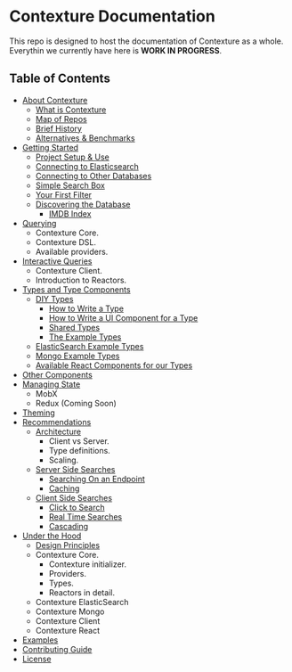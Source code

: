 ﻿# Contexture Documentation

This repo is designed to host the documentation of Contexture as a
whole. Everythin we currently have here is **WORK IN PROGRESS**.

## Table of Contents

* [About Contexture]()
  * [What is Contexture]()
  * [Map of Repos]()
  * [Brief History]()
  * [Alternatives & Benchmarks]()
* [Getting Started]()
  * [Project Setup & Use]()
  * [Connecting to Elasticsearch]()
  * [Connecting to Other Databases]()
  * [Simple Search Box]()
  * [Your First Filter]()
  * [Discovering the Database]()
    * [IMDB Index]()
* [Querying]()
  * Contexture Core.
  * Contexture DSL.
  * Available providers.
* [Interactive Queries]()
  * Contexture Client.
  * Introduction to Reactors.
* [Types and Type Components]()
  * [DIY Types]()
    * [How to Write a Type]()
    * [How to Write a UI Component for a Type]()
    * [Shared Types]()
    * [The Example Types]()
  * [ElasticSearch Example Types]()
  * [Mongo Example Types]()
  * [Available React Components for our Types]()
* [Other Components]()
* [Managing State]()
  - MobX
  - Redux (Coming Soon)
* [Theming]()
* [Recommendations]()
  * [Architecture]()
    - Client vs Server.
    - Type definitions.
    - Scaling.
  * [Server Side Searches]()
    * [Searching On an Endpoint]()
    * [Caching]()
  * [Client Side Searches]()
    * [Click to Search]()
    * [Real Time Searches]()
    * [Cascading]()
* [Under the Hood]()
  * [Design Principles]()
  * Contexture Core.
    - Contexture initializer.
    - Providers.
    - Types.
    - Reactors in detail.
  * Contexture ElasticSearch
  * Contexture Mongo
  * Contexture Client
  * Contexture React
* [Examples]()
* [Contributing Guide]()
* [License]()
